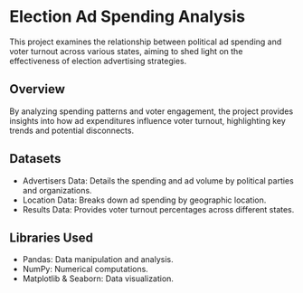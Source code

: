 # Election Ad Spending Analysis
This project examines the relationship between political ad spending and voter turnout across various states, aiming to shed light on the effectiveness of election advertising strategies.

## Overview
By analyzing spending patterns and voter engagement, the project provides insights into how ad expenditures influence voter turnout, highlighting key trends and potential disconnects.

## Datasets
- Advertisers Data: Details the spending and ad volume by political parties and organizations.
- Location Data: Breaks down ad spending by geographic location.
- Results Data: Provides voter turnout percentages across different states.
## Libraries Used
- Pandas: Data manipulation and analysis.
- NumPy: Numerical computations.
- Matplotlib & Seaborn: Data visualization.
